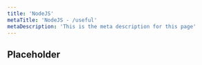 ```yaml
---
title: 'NodeJS'
metaTitle: 'NodeJS - /useful'
metaDescription: 'This is the meta description for this page'
---
```


## Placeholder
